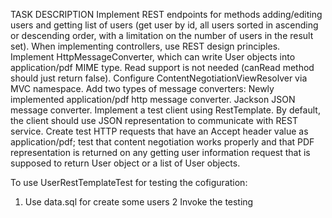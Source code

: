 TASK DESCRIPTION
Implement REST endpoints for methods adding/editing users and getting list of users 
(get user by id, all users sorted in ascending or descending order, with a limitation on 
the number of users in the result set). When implementing controllers, use REST design principles.
Implement HttpMessageConverter, which can write User objects into application/pdf MIME type. 
Read support is not needed (canRead method should just return false).
Configure ContentNegotiationViewResolver via MVC namespace.
Add two types of message converters:
Newly implemented application/pdf http message converter.
Jackson JSON message converter.
Implement a test client using RestTemplate. By default, the client should use JSON representation 
to communicate with REST service.
Create test HTTP requests that have an Accept header value as application/pdf; test that content 
negotiation works properly and that PDF representation is returned on any getting user information
request that is supposed to return User object or a list of User objects.

To use UserRestTemplateTest for testing the cofiguration:
1. Use data.sql for create some users
2 Invoke the testing

